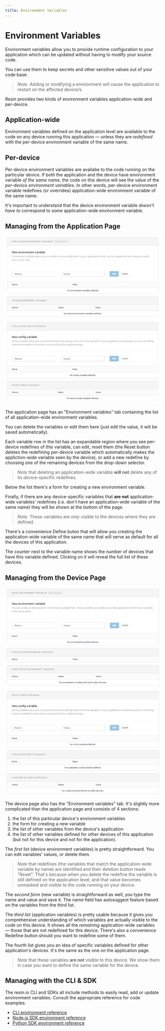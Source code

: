 ```yaml
---
title: Environment Variables
---
```


# Environment Variables

Environment variables allow you to provide runtime configuration to your application which can be updated without having to modify your source code.

You can use them to keep secrets and other sensitive values out of your code base.

> _Note_. Adding or modifying a environment will cause the application to restart on the affected device/s.

Resin provides two kinds of environment variables application-wide and per-device.

## Application-wide

Environment variables defined on the application level are available to the code on any device running this application — unless they are _redefined_ with the per-device environment variable of the same name.

## Per-device

Per-device environment variables are availabe to the code running on the particular device. If both the application and the device have environment variable _of the same name_, the code on this device will see the value of the _per-device environment variables._ In other words, per-device environment variable redefines (or overrides) application-wide environment variable of the same name.

It's important to understand that the device environment variable _doesn't have to_ correspond to some application-wide environment variable.

## Managing from the Application Page

![Application Page](/img/env-vars/app.jpg)

The application page has an "Environment variables" tab containing the list of all application-wide environment variables.

You can delete the variables or edit them here (just edit the value, it will be saved automatically).

Each variable row in the list has an expandable region where you see per-device redefines of this variable, can edit, reset them (the Reset button deletes the redefining per-device variable which automatically makes the appliction-wide variable seen by the device), or add a new redefine by choosing one of the remaining devices from the drop-down selector.

> _Note_ that deleting an application-wide variable **will not** delete any of its device-specific redefines.

Below the list there's a form for creating a new environment variable.

Finally, if there are any device-specific variables that **are not** application-wide variables' redefines (i.e. don't have an application-wide variable of the same name) they will be shown at the bottom of the page.

> _Note_. These variables are _only_ visible to the devices where they are defined.

There's a convenience Define buton that will allow you creating the application-wide variable of the same name that will serve as default for all the devices of this application.

The counter next to the variable name shows the number of devices that have this variable defined. Clicking on it will reveal the full list of these devices.

## Managing from the Device Page

![Device Page](/img/env-vars/device.jpg)

The device page also has the "Environment variables" tab. It's slightly more complicated than the application page and consists of 4 sections:
1. the list of this particular device's environment variables
1. the form for creating a new variable
1. the list of other variables from the device's application
1. the list of other variables defined for other devices of this application (but not for this device and not for the application).

The _first list_ (device environment variables) is pretty straightforward. You can edit variables' values, or delete them.

> _Note_ that redefines (the variables that match the application-wide variable by name) are identified and their deletion button reads "Reset". That's because when you delete the redefine the variable is still defined on the application level, and that value becomes unmasked and visible to the code running on your device.

The _second form_ (new variable) is straightforward as well, you type the name and value and save it. The name field has autosuggest feature based on the variables from the third list.

The _third list_ (application variables) is pretty usable because it gives you comprehensive understanding of which variables are actually visible to the code on this device. It shows all the _remaining_ application-wide variables — those that are not redefined for this device. There's also a convenience Redefine button should you want to redefine some of them.

The fourth list gives you an idea of specific variables defined for other application's devices. It's the same as the one on the application page.

> _Note_ that these variables **are not** visible to this device. We show them in case you want to define the same variable for the device.

## Managing with the CLI & SDK

The resin.io CLI and SDKs all include methods to easily read, add or update environment variables. Consult the appropriate reference for code examples.

* [CLI environment reference](/tools/cli/#envs)
* [Node.js SDK environment reference](/tools/sdk/#resin.models.environment-variables)
* [Python SDK environment reference](/tools/python-sdk/#environmentvariable)
